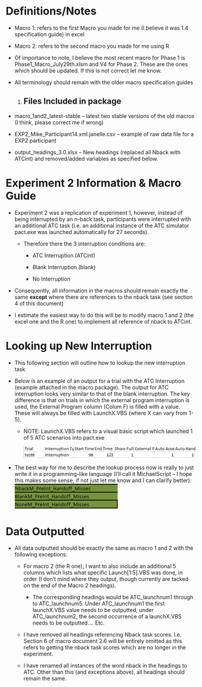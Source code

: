 # Definitions/Notes

  - Macro 1: refers to the first Macro you made for me (I believe it was
    1.4 specification guide) in excel

  - Macro 2: refers to the second macro you made for me using R

  - Of importance to note, I believe the most recent macro for Phase 1
    is Phase1\_Macro\_July29th.xlsm and V4 for Phase 2. These are the
    ones which should be updated. If this is not correct let me know.

  - All terminology should remain with the older macro specification
    guides
    
    1.  ## Files Included in package

  - macro\_1and2\_latest-stable – latest two stable versions of the old
    macros (I think, please correct me if wrong)

  - EXP2\_Mike\_Participant14.xml.janelle.csv – example of raw data file
    for a EXP2 participant

  - output\_headings\_3.0.xlsx – New headings (replaced all Nback with
    ATCint) and removed/added variables as specified below.

# Experiment 2 Information & Macro Guide

  - Experiment 2 was a replication of experiment 1, however, instead of
    being interrupted by an n-back task, participants were interrupted
    with an additional ATC task (i.e. an additional instance of the ATC
    simulator pact.exe was launched automatically for 27 seconds).
    
      - Therefore there the 3 interruption conditions are:
        
          - ATC Interruption (ATCint)
        
          - Blank Interruption (blank)
        
          - No Interruption

  - Consequently, all information in the macros should remain exactly
    the same **except** where there are references to the nback task
    (see section 4 of this document)

  - I estimate the easiest way to do this will be to modify macro 1 and
    2 (the excel one and the R one) to implement all reference of nback
    to ATCint.

# Looking up New Interruption

  - This following section will outline how to lookup the new
    interruption task

  - Below is an example of an output for a trial with the ATC
    Interruption (example attached in the macro package). The output for
    ATC interruption looks very similar to that of the blank
    interruption. The key difference is that on trials in which the
    external program interruption is used, the External Program column
    (Colum F) is filled with a value. These will always be filled with
    LaunchX.VBS (where X can vary from 1-5).
    
      - NOTE: LaunchX.VBS refers to a visual basic script which launched
        1 of 5 ATC scenarios into pact.exe
        
        ![](./media/image1.png)

  - The best way for me to describe the lookup process now is really to
    just write it in a programming-like language (I’ll call it
    MichaelScript – I hope this makes some sense, if not just let me
    know and I can clarify better):  
    ![](./media/image2.png)

# Data Outputted

  - All data outputted should be exactly the same as macro 1 and 2 with
    the following exceptions:
    
      - For macro 2 (the R one), I want to also include an additional 5
        columns which lists what specific Launch\[1:5\].VBS was done, in
        order (I don’t mind where they output, though currently are
        tacked on the end of the Macro 2 headings).
        
          - The corresponding headings would be ATC\_launchnum1 through
            to ATC\_launchnum5. Under ATC\_launchnum1 the first
            launchX.VBS value needs to be outputted, under
            ATC\_launchnum2, the second occurrence of a launchX.VBS
            needs to be outputted…. Etc.
    
      - I have removed all headings referencing Nback task scores. I.e.
        Section 6 of macro document 2.6 will be entirely omitted as this
        refers to getting the nback task scores which are no longer in
        the experiment.
    
      - I have renamed all instances of the word nback in the headings
        to ATC. Other than this (and exceptions above), all headings
        should remain the same.
